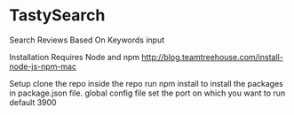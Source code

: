 # TastySearch
Search Reviews Based On Keywords input

Installation 
Requires Node and npm
http://blog.teamtreehouse.com/install-node-js-npm-mac

Setup
clone the repo
inside the repo run npm install to install the packages in package.json file.
global config file set the port on which you want to run default 3900
